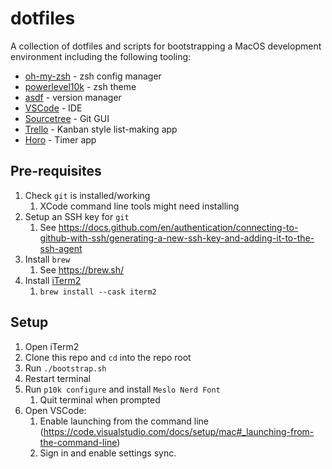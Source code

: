 # dotfiles

A collection of dotfiles and scripts for bootstrapping a MacOS development environment including the following tooling:
* [oh-my-zsh](https://ohmyz.sh/) - zsh config manager
* [powerlevel10k](https://github.com/romkatv/powerlevel10k) - zsh theme
* [asdf](https://asdf-vm.com/) - version manager
* [VSCode](https://code.visualstudio.com/) - IDE
* [Sourcetree](https://www.sourcetreeapp.com/) - Git GUI
* [Trello](https://trello.com/) - Kanban style list-making app
* [Horo](https://matthewpalmer.net/horo-free-timer-mac/) - Timer app

## Pre-requisites
1. Check `git` is installed/working
    1. XCode command line tools might need installing
1. Setup an SSH key for `git`
    1. See https://docs.github.com/en/authentication/connecting-to-github-with-ssh/generating-a-new-ssh-key-and-adding-it-to-the-ssh-agent
1. Install `brew`
    1. See https://brew.sh/
1. Install [iTerm2](https://iterm2.com/)
    1. `brew install --cask iterm2`

## Setup
1. Open iTerm2
1. Clone this repo and `cd` into the repo root
1. Run `./bootstrap.sh`
1. Restart terminal
1. Run `p10k configure` and install `Meslo Nerd Font`
    1. Quit terminal when prompted
1. Open VSCode:
    1. Enable launching from the command line (https://code.visualstudio.com/docs/setup/mac#_launching-from-the-command-line)
    1. Sign in and enable settings sync.
